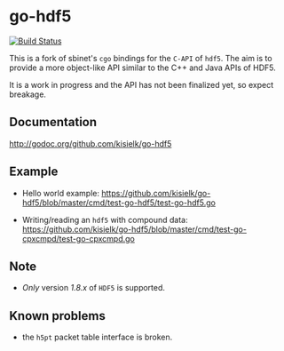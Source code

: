 go-hdf5
=======
[![Build Status](https://travis-ci.org/kisielk/go-hdf5.png?branch=master)](https://travis-ci.org/kisielk/go-hdf5)

This is a fork of sbinet's ``cgo`` bindings for the ``C-API`` of ``hdf5``.
The aim is to provide a more object-like API similar to the C++ and Java APIs of HDF5.

It is a work in progress and the API has not been finalized yet, so expect breakage.

Documentation
-------------

http://godoc.org/github.com/kisielk/go-hdf5

Example
-------

- Hello world example: https://github.com/kisielk/go-hdf5/blob/master/cmd/test-go-hdf5/test-go-hdf5.go

- Writing/reading an ``hdf5`` with compound data: https://github.com/kisielk/go-hdf5/blob/master/cmd/test-go-cpxcmpd/test-go-cpxcmpd.go

Note
----

- *Only* version *1.8.x* of ``HDF5`` is supported.


Known problems
--------------

- the ``h5pt`` packet table interface is broken.
